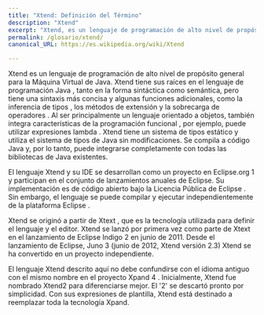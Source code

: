 ```yaml
---
title: "Xtend: Definición del Término"
description: "Xtend"
excerpt: "Xtend, es un lenguaje de programación de alto nivel de propósito general para la Máquina Virtual de Java."
permalink: /glosario/xtend/
canonical_URL: https://es.wikipedia.org/wiki/Xtend

---
```


Xtend es un lenguaje de programación de alto nivel de propósito general para la Máquina Virtual de Java. Xtend tiene sus raíces en el lenguaje de programación Java , tanto en la forma sintáctica como semántica, pero tiene una sintaxis más concisa y algunas funciones adicionales, como la inferencia de tipos , los métodos de extensión y la sobrecarga de operadores . Al ser principalmente un lenguaje orientado a objetos, también integra características de la programación funcional , por ejemplo, puede utilizar expresiones lambda . Xtend tiene un sistema de tipos estático y utiliza el sistema de tipos de Java sin modificaciones. Se compila a código Java y, por lo tanto, puede integrarse completamente con todas las bibliotecas de Java existentes.

El lenguaje Xtend y su IDE se desarrollan como un proyecto en Eclipse.org 1​ y participan en el conjunto de lanzamientos anuales de Eclipse. Su implementación es de código abierto bajo la Licencia Pública de Eclipse . Sin embargo, el lenguaje se puede compilar y ejecutar independientemente de la plataforma Eclipse .

Xtend se originó a partir de Xtext , que es la tecnología utilizada para definir el lenguaje y el editor. Xtend se lanzó por primera vez como parte de Xtext en el lanzamiento de Eclipse Indigo 2​ en junio de 2011. Desde el lanzamiento de Eclipse, Juno 3​ (junio de 2012, Xtend versión 2.3) Xtend se ha convertido en un proyecto independiente.

El lenguaje Xtend descrito aquí no debe confundirse con el idioma antiguo con el mismo nombre en el proyecto Xpand 4​ . Inicialmente, Xtend fue nombrado Xtend2 para diferenciarse mejor. El '2' se descartó pronto por simplicidad. Con sus expresiones de plantilla, Xtend está destinado a reemplazar toda la tecnología Xpand.